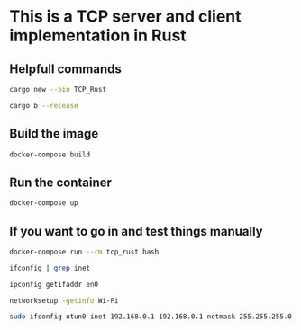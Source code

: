 # This is a TCP server and client implementation in Rust

## Helpfull commands

```bash
cargo new --bin TCP_Rust
```

```bash
cargo b --release
```

## Build the image

```bash
docker-compose build
```

## Run the container

```bash
docker-compose up
```

## If you want to go in and test things manually

```bash
docker-compose run --rm tcp_rust bash
```

```bash
ifconfig | grep inet
```

```bash
ipconfig getifaddr en0
```

```bash
networksetup -getinfo Wi-Fi
```

```bash
sudo ifconfig utun0 inet 192.168.0.1 192.168.0.1 netmask 255.255.255.0 up
```
